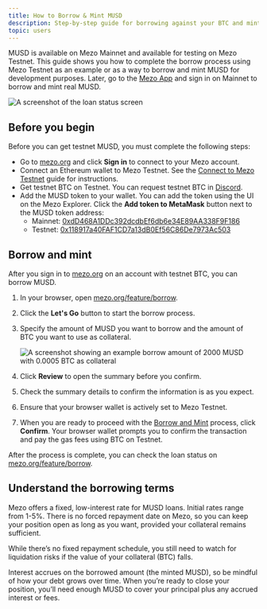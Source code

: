 ```yaml
---
title: How to Borrow & Mint MUSD
description: Step-by-step guide for borrowing against your BTC and minting MUSD.
topic: users
---
```


MUSD is available on Mezo Mainnet and available for testing on Mezo Testnet. This guide shows you how to complete the borrow process using Mezo Testnet as an example or as a way to borrow and mint MUSD for development purposes. Later, go to the [Mezo App](mezo.org) and sign in on Mainnet to borrow and mint real MUSD.

![A screenshot of the loan status screen](/docs/images/musd/borrow-flow-animation.webp)

## Before you begin

Before you can get testnet MUSD, you must complete the following steps:

- Go to [mezo.org](https://mezo.org/) and click **Sign in** to connect to your Mezo account.
- Connect an Ethereum wallet to Mezo Testnet. See the [Connect to Mezo Testnet](/docs/users/getting-started/connect/) guide for instructions.
- Get testnet BTC on Testnet. You can request testnet BTC in [Discord](https://discord.com/invite/mezo).
- Add the MUSD token to your wallet. You can add the token using the UI on the Mezo Explorer. Click the **Add token to MetaMask** button next to the MUSD token address:
    - Mainnet: [0xdD468A1DDc392dcdbEf6db6e34E89AA338F9F186](https://explorer.mezo.org/token/0xdD468A1DDc392dcdbEf6db6e34E89AA338F9F186)
    - Testnet: [0x118917a40FAF1CD7a13dB0Ef56C86De7973Ac503](https://explorer.test.mezo.org/token/0x118917a40FAF1CD7a13dB0Ef56C86De7973Ac503)

## Borrow and mint

After you sign in to [mezo.org](https://mezo.org/) on an account with testnet BTC, you can borrow MUSD.

1. In your browser, open [mezo.org/feature/borrow](https://mezo.org/feature/borrow).

1. Click the **Let's Go** button to start the borrow process. 

1. Specify the amount of MUSD you want to borrow and the amount of BTC you want to use as collateral.

    ![A screenshot showing an example borrow amount of 2000 MUSD with 0.0005 BTC as collateral](/docs/images/musd/musd-borrow-amounts.avif)

1. Click **Review** to open the summary before you confirm.

1. Check the summary details to confirm the information is as you expect.

1. Ensure that your browser wallet is actively set to Mezo Testnet.

1. When you are ready to proceed with the [Borrow and Mint](/docs/users/musd/mint-musd) process, click **Confirm**. Your browser wallet prompts you to confirm the transaction and pay the gas fees using BTC on Testnet.

After the process is complete, you can check the loan status on [mezo.org/feature/borrow](https://mezo.org/feature/borrow).

## Understand the borrowing terms

Mezo offers a fixed, low-interest rate for MUSD loans. Initial rates range from 1-5%. There is no forced repayment date on Mezo, so you can keep your position open as long as you want, provided your collateral remains sufficient.

While there’s no fixed repayment schedule, you still need to watch for liquidation risks if the value of your collateral (BTC) falls.

Interest accrues on the borrowed amount (the minted MUSD), so be mindful of how your debt grows over time. When you’re ready to close your position, you’ll need enough MUSD to cover your principal plus any accrued interest or fees.

